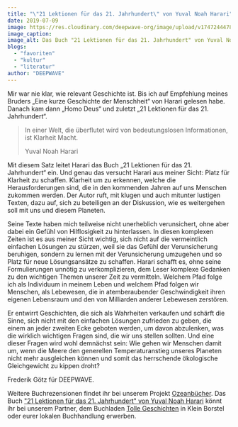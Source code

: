 ```yaml
---
title: "\"21 Lektionen für das 21. Jahrhundert\" von Yuval Noah Harari"
date: 2019-07-09
image: https://res.cloudinary.com/deepwave-org/image/upload/v1747244478/deepwave.org/Harari_21_Lektionen_fuer_das_21te_Jahrhundert.jpg
image_caption:
image_alt: Das Buch "21 Lektionen für das 21. Jahrhundert" von Yuval Noah Harari ist zu sehen. Im Hintergrund sind weitere Bücher mit Augen auf dem Cover zu sehen.
blogs: 
  - "favoriten"
  - "kultur"
  - "literatur"
author: "DEEPWAVE"
---
```


Mir war nie klar, wie relevant Geschichte ist. Bis ich auf Empfehlung meines Bruders „Eine kurze Geschichte der Menschheit“ von Harari gelesen habe. Danach kam dann „Homo Deus“ und zuletzt „21 Lektionen für das 21. Jahrhundert“.

> In einer Welt, die überflutet wird von bedeutungslosen Informationen, ist Klarheit Macht.
> 
> Yuval Noah Harari

Mit diesem Satz leitet Harari das Buch „21 Lektionen für das 21. Jahrhundert“ ein. Und genau das versucht Harari aus meiner Sicht: Platz für Klarheit zu schaffen. Klarheit um zu erkennen, welche die Herausforderungen sind, die in den kommenden Jahren auf uns Menschen zukommen werden. Der Autor ruft, mit klugen und auch mitunter lustigen Texten, dazu auf, sich zu beteiligen an der Diskussion, wie es weitergehen soll mit uns und diesem Planeten.

Seine Texte haben mich teilweise nicht unerheblich verunsichert, ohne aber dabei ein Gefühl von Hilflosigkeit zu hinterlassen. In diesen komplexen Zeiten ist es aus meiner Sicht wichtig, sich nicht auf die vermeintlich einfachen Lösungen zu stürzen, weil sie das Gefühl der Verunsicherung beruhigen, sondern zu lernen mit der Verunsicherung umzugehen und so Platz für neue Lösungsansätze zu schaffen. Harari schafft es, ohne seine Formulierungen unnötig zu verkomplizieren, dem Leser komplexe Gedanken zu den wichtigen Themen unserer Zeit zu vermitteln. Welchem Pfad folge ich als Individuum in meinem Leben und welchem Pfad folgen wir Menschen, als Lebewesen, die in atemberaubender Geschwindigkeit ihren eigenen Lebensraum und den von Milliarden anderer Lebewesen zerstören.

Er entwirrt Geschichten, die sich als Wahrheiten verkaufen und schärft die Sinne, sich nicht mit den einfachen Lösungen zufrieden zu geben, die einem an jeder zweiten Ecke geboten werden, um davon abzulenken, was die wirklich wichtigen Fragen sind, die wir uns stellen sollten. Und eine dieser Fragen wird wohl demnächst sein: Wie gehen wir Menschen damit um, wenn die Meere den generellen Temperaturanstieg unseres Planeten nicht mehr ausgleichen können und somit das herrschende ökologische Gleichgewicht zu kippen droht?

Frederik Götz für DEEPWAVE.

Weitere Buchrezensionen findet ihr bei unserem Projekt [Ozeanbücher](http://www.deepwave.org/ozeanbuecher/). Das Buch ["21 Lektionen für das 21. Jahrhundert" von Yuval Noah Harari](https://www.buecherinkleinborstel.de/shop/item/9783406739682/21-lektionen-fur-das-21-jahrhundert-von-yuval-noah-harari-kartoniertes-buch) könnt ihr bei unserem Partner, dem Buchladen [Tolle Geschichten](https://www.buecherinkleinborstel.de/) in Klein Borstel oder eurer lokalen Buchhandlung erwerben.
